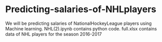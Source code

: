 # Predicting-salaries-of-NHLplayers
We will be predicting salaries of NationalHockeyLeague players using Machine learning.
NHL(2).ipynb contains python code.
full.xlsx contains data of NHL players for the season 2016-2017
